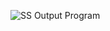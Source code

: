 ![SS Output Program](https://user-images.githubusercontent.com/92041088/136478333-630a6148-2ade-4834-b213-993455b24de2.png)
